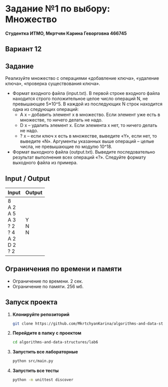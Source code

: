 # Задание №1 по выбору: Множество
**Студентка ИТМО,  Мкртчян Карина Геворговна  466745**  

## Вариант 12

## Задание 
Реализуйте множество с операциями «добавление ключа», «удаление ключа»,
«проверка существования ключа».
- Формат входного файла (input.txt). В первой строке входного файла находится строго положительное целое число операций N, не превышающее
5*10^5. В каждой из последующих N строк находится одна из следующих
операций:
  - A x – добавить элемент x в множество. Если элемент уже есть в множестве, то ничего делать не надо.
  - D x – удалить элемент x. Если элемента x нет, то ничего делать не
  надо.
  - ? x – если ключ x есть в множестве, выведите «Y», если нет, то выведите
  «N».
Аргументы указанных выше операций – целые числа, не превышающие по модулю 10^18.
- Формат выходного файла (output.txt). Выведите последовательно результат выполнения всех операций «?». Следуйте формату выходного файла из
примера.

## Input / Output 

| Input                                                                             | Output            |
|-----------------------------------------------------------------------------------|-------------------|
| 8 <br/> A 2 <br/> A 5 <br/> A 3 <br/> ? 2 <br/> ? 4 <br/> A 2 <br/> D 2 <br/> ? 2 | Y <br/> N <br/> N |


## Ограничения по времени и памяти

- Ограничение по времени. 2 сек.
- Ограничение по памяти. 256 мб.


## Запуск проекта
1. **Клонируйте репозиторий**
   ```bash
   git clone https://github.com/MkrtchyanKarina/algorithms-and-data-structures.git
   ```
2. **Перейдите в папку с проектом**
   ```bash
   cd algorithms-and-data-structures/lab6
   ```
3. **Запустить все лабораторные**
    ```bash
   python src/main.py
   ```
4. **Запустить все тесты**
    ```bash
   python -m unittest discover
   ```